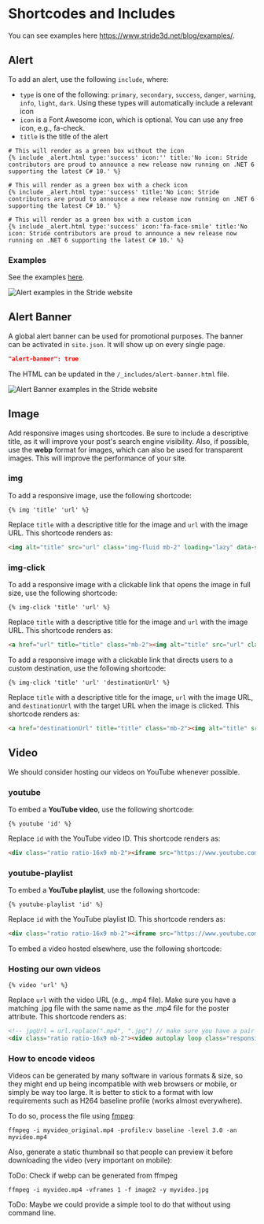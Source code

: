 # Shortcodes and Includes

You can see examples here https://www.stride3d.net/blog/examples/.

## Alert

To add an alert, use the following `include`, where:

- `type` is one of the following: `primary`, `secondary`, `success`, `danger`, `warning`, `info`, `light`, `dark`. Using these types will automatically include a relevant icon
- `icon` is a Font Awesome icon, which is optional. You can use any free icon, e.g., fa-check.
- `title` is the title of the alert

```liquid
# This will render as a green box without the icon
{% include _alert.html type:'success' icon:'' title:'No icon: Stride contributors are proud to announce a new release now running on .NET 6 supporting the latest C# 10.' %}

# This will render as a green box with a check icon
{% include _alert.html type:'success' title:'No icon: Stride contributors are proud to announce a new release now running on .NET 6 supporting the latest C# 10.' %}

# This will render as a green box with a custom icon
{% include _alert.html type:'success' icon:'fa-face-smile' title:'No icon: Stride contributors are proud to announce a new release now running on .NET 6 supporting the latest C# 10.' %}
```

### Examples

See the examples [here](https://www.stride3d.net/blog/examples/#alert).

![Alert examples in the Stride website](media/alert-examples.jpg)

## Alert Banner

A global alert banner can be used for promotional purposes. The banner can be activated in `site.json`. It will show up on every single page.

```json
"alert-banner": true
```

The HTML can be updated in the `/_includes/alert-banner.html` file.

![Alert Banner examples in the Stride website](media/alert-banner-example.jpg)

## Image

Add responsive images using shortcodes. Be sure to include a descriptive title, as it will improve your post's search engine visibility. Also, if possible, use the **webp** format for images, which can also be used for transparent images. This will improve the performance of your site.

### img

To add a responsive image, use the following shortcode:

`{% img 'title' 'url' %}`

Replace `title` with a descriptive title for the image and `url` with the image URL. This shortcode renders as:

```html
<img alt="title" src="url" class="img-fluid mb-2" loading="lazy" data-src="url">
```

### img-click

To add a responsive image with a clickable link that opens the image in full size, use the following shortcode:

`{% img-click 'title' 'url' %}`

Replace `title` with a descriptive title for the image and `url` with the image URL. This shortcode renders as:

```html
<a href="url" title="title" class="mb-2"><img alt="title" src="url" class="img-fluid" loading="lazy" data-src="url"></a>
```

To add a responsive image with a clickable link that directs users to a custom destination, use the following shortcode:

`{% img-click 'title' 'url' 'destinationUrl' %}`

Replace `title` with a descriptive title for the image, `url` with the image URL, and `destinationUrl` with the target URL when the image is clicked. This shortcode renders as:

```html
<a href="destinationUrl" title="title" class="mb-2"><img alt="title" src="url" class="img-fluid" loading="lazy" data-src="url"></a>
```

## Video

We should consider hosting our videos on YouTube whenever possible.

### youtube

To embed a **YouTube video**, use the following shortcode:

`{% youtube 'id' %}`

Replace `id` with the YouTube video ID. This shortcode renders as:

```html
<div class="ratio ratio-16x9 mb-2"><iframe src="https://www.youtube.com/embed/id" title="YouTube video" allowfullscreen></iframe></div>
```

### youtube-playlist

To embed a **YouTube playlist**, use the following shortcode:

`{% youtube-playlist 'id' %}`

Replace `id` with the YouTube playlist ID. This shortcode renders as:

```html
<div class="ratio ratio-16x9 mb-2"><iframe src="https://www.youtube.com/embed/videoseries?list=id" title="YouTube video" allowfullscreen></iframe></div>
```

To embed a video hosted elsewhere, use the following shortcode:

### Hosting our own videos

`{% video 'url' %}`

Replace `url` with the video URL (e.g., .mp4 file). Make sure you have a matching .jpg file with the same name as the .mp4 file for the poster attribute. This shortcode renders as:

```html
<!-- jpgUrl = url.replace(".mp4", ".jpg") // make sure you have a pair .mp4 and .jpg -->
<div class="ratio ratio-16x9 mb-2"><video autoplay loop class="responsive-video" poster="jpgUrl"><source src="url" type="video/mp4"></video></div>
```

### How to encode videos

Videos can be generated by many software in various formats & size, so they might end up being incompatible with web browsers or mobile, or simply be way too large.
It is better to stick to a format with low requirements such as H264 baseline profile (works almost everywhere).

To do so, process the file using [fmpeg](https://ffmpeg.org/download.html):

```
ffmpeg -i myvideo_original.mp4 -profile:v baseline -level 3.0 -an myvideo.mp4
```

Also, generate a static thumbnail so that people can preview it before downloading the video (very important on mobile):

ToDo: Check if webp can be generated from ffmpeg

```
ffmpeg -i myvideo.mp4 -vframes 1 -f image2 -y myvideo.jpg
```

ToDo: Maybe we could provide a simple tool to do that without using command line.